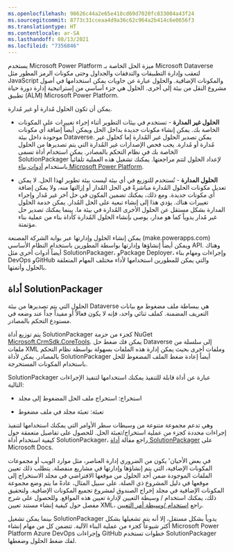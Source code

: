 ```yaml
---
ms.openlocfilehash: 98626c44a2e65e418cd69d7020fc833004a43f24
ms.sourcegitcommit: 8773c31cceaa4d9a36c62c964a2b414c6e0656f3
ms.translationtype: HT
ms.contentlocale: ar-SA
ms.lasthandoff: 08/13/2021
ms.locfileid: "7356846"
---
```

يستخدم Microsoft Power Platform ميزة الحل الخاصة بـ Microsoft Dataverse لتعقب وإدارة التطبيقات والتدفقات والجداول وحتى مكونات الرمز المطور مثل JavaScript والمكونات الإضافية. والحلول عبارة عن حاويات يمكن استخدامها في أصول مشروع النقل من بيئة إلى أخرى. الحلول هي جزء أساسي من إستراتيجية إدارة دورة حياة تطبيق (ALM) Microsoft Power Platform.

يمكن أن تكون الحلول مُدارة أو غير مُدارة.

-   **الحلول غير المدارة** - تستخدم في بيئات التطوير أثناء إجراء تغييرات على المكونات الخاصة بك. يمكن إنشاء مكونات جديدة بداخل الحل ويمكن أيضاً إضافة أي مكونات موجودة داخل بيئة Dataverse. يمكن تصدير الحلول غير المُدارة إما كحلول غير مُدارة أو مُدارة. يجب فحص الإصدارات غير المُدارة التي يتم تصديرها من الحلول الخاصة بك في نظام التحكم بالمصادر. يمكن استخدام أداة تسمى SolutionPackager لإعداد الحلول لتتم مراجعتها. يمكنك تشغيل هذه العملية تلقائياً باستخدام [أدوات بناء Microsoft Power Platform](/power-platform/alm/devops-build-tools/?azure-portal=true).

-   **الحلول المدارة** - تُستخدم للتوزيع في أي بيئة ليست بيئة تطوير لهذا الحل. لا يمكن تعديل مكونات الحلول المُدارة مباشرةً في الحل المُدار أو إزالتها منه، ولا يمكن إضافة أي مكونات جديدة. ومع ذلك، يمكنك تضمين المكون في حل آخر غير مُدار وإجراء تغييرات هناك. يؤدي هذا إلى إنشاء تبعية على الحل المُدار. يمكن خدمة الحلول المدارة بشكل مستقل عن الحلول الأخرى المُدارة في بيئة ما. بينما يمكنك تصدير حل غير مُدار يدوياً كما هو مدار، يوصى بإنشاء الحلول المُدارة كأداة بناء من عملية بناء مؤتمتة.

يمكن إنشاء الحلول وإدارتها عبر بوابة الشركة المصنعة (make.powerapps.com) ويمكن أيضاً إنشاؤها وإدارتها بواسطة المطورين باستخدام النظام الأساسي API. وهناك أيضاً أدوات أخرى مثل SolutionPackager، وPackage Deployer، وإجراءات ومهام بناء DevOps وGitHub والتي يمكن للمطورين استخدامها لأداء مختلف المهام المتعلقة بالحلول وأتمتها.

## <a name="solutionpackager-tool"></a>أداة SolutionPackager

الحلول التي يتم تصديرها من بيئة Dataverse هي ببساطة ملف مضغوط مع بيانات التعريف المضمنة. كملف ثنائي واحد، فإنه لا يكون فعالاً أو مفيداً جداً عند وضعه في مستودع التحكم بالمصادر.

يتم توزيع أداة SolutionPackager كجزء من حزمة NuGet [Microsoft.CrmSdk.CoreTools](https://www.nuget.org/packages/Microsoft.CrmSdk.CoreTools/?azure-portal=true). يمكن فك ضغط حل Dataverse إلى سلسلة من ملفات XML وملفات أخرى بحيث يمكن إدارة هذه الملفات بسهولة بواسطة نظام التحكم بالمصادر. يمكن لأداة SolutionPackager أيضاً إعادة ضغط الملف المضغوط للحل باستخدام المكونات المستخرجة.

SolutionPackager عبارة عن أداة قابلة للتنفيذ يمكنك استخدامها لتنفيذ الإجراءات التالية:

-   استخراج: استخراج ملف الحل المضغوط إلى مجلد

-   تعبئة: تعبئة مجلد في ملف مضغوط

وهي تدعم مجموعة متنوعة من وسيطات سطر الأوامر التي يمكنك استخدامها لتنفيذ إجراءات محددة كجزء من عملية استخراج/تعبئة الحل. للحصول على تفاصيل متعمقة حول كيفية استخدام أداة SolutionPackager، راجع مقالة [أداة SolutionPackager](/powerapps/developer/common-data-service/compress-extract-solution-file-solutionpackager/?azure-portal=true) على Microsoft Docs.

في بعض الأحيان\' يكون من الضروري إدارة العناصر، مثل موارد الويب أو مجموعات المكونات الإضافية، التي يتم إنشاؤها وإدارتها في مشاريع منفصلة. يتطلب ذلك تعيين الملفات الموجودة ضمن أحد الحلول من موقعها الافتراضي في مجلد الاستخراج إلى موقعها في دليل المشروع ذي الصلة. على سبيل المثال، عادةً ما يتم وضع مجموعة المكونات الإضافية في مجلد إخراج الصندوق لمشروع تجميع المكونات الإضافية. ولتحقيق ذلك، يمكنك استخدام / وسيطة التعيين لإدارة تعيين هذه المواقع. وللحصول على شرح مفصل حول كيفية إنشاء مستند تعيين XML، راجع [استخدام /وسيطة أمر التعيين](/powerapps/developer/common-data-service/compress-extract-solution-file-solutionpackager?azure-portal=true#use-the-map-command-argument).

بينما يمكن تشغيل SolutionPackager يدوياً بشكل مستقل، إلا أنه يتم تشغيلها بشكل أكثر شيوعاً كجزء من عملية البناء الآلية. تتضمن كل من مهام إنشاء Microsoft Power Platform Azure DevOps وإجراءات GitHub خطوات تستخدم SolutionPackager لفك ضغط الحلول وضغطها.
